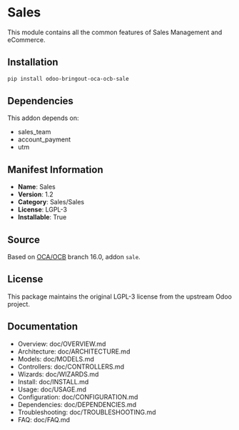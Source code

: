 # Sales


This module contains all the common features of Sales Management and eCommerce.
    

## Installation

```bash
pip install odoo-bringout-oca-ocb-sale
```

## Dependencies

This addon depends on:
- sales_team
- account_payment
- utm

## Manifest Information

- **Name**: Sales
- **Version**: 1.2
- **Category**: Sales/Sales
- **License**: LGPL-3
- **Installable**: True

## Source

Based on [OCA/OCB](https://github.com/OCA/OCB) branch 16.0, addon `sale`.

## License

This package maintains the original LGPL-3 license from the upstream Odoo project.

## Documentation

- Overview: doc/OVERVIEW.md
- Architecture: doc/ARCHITECTURE.md
- Models: doc/MODELS.md
- Controllers: doc/CONTROLLERS.md
- Wizards: doc/WIZARDS.md
- Install: doc/INSTALL.md
- Usage: doc/USAGE.md
- Configuration: doc/CONFIGURATION.md
- Dependencies: doc/DEPENDENCIES.md
- Troubleshooting: doc/TROUBLESHOOTING.md
- FAQ: doc/FAQ.md

